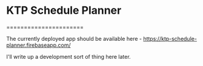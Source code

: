 # KTP Schedule Planner
======================

The currently deployed app should be available here - https://ktp-schedule-planner.firebaseapp.com/

I'll write up a development sort of thing here later.